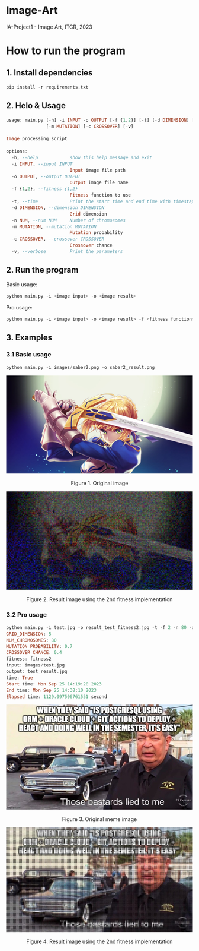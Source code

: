 # Image-Art
 IA-Project1 - Image Art, ITCR, 2023

# How to run the program
## 1. Install dependencies
```haskell
pip install -r requirements.txt
```
## 2. Helo & Usage
```haskell
usage: main.py [-h] -i INPUT -o OUTPUT [-f {1,2}] [-t] [-d DIMENSION] [-n NUM]
               [-m MUTATION] [-c CROSSOVER] [-v]

Image processing script

options:
  -h, --help            show this help message and exit
  -i INPUT, --input INPUT
                        Input image file path
  -o OUTPUT, --output OUTPUT
                        Output image file name
  -f {1,2}, --fitness {1,2}
                        Fitness function to use
  -t, --time            Print the start time and end time with timestap
  -d DIMENSION, --dimension DIMENSION
                        Grid dimension
  -n NUM, --num NUM     Number of chromosomes
  -m MUTATION, --mutation MUTATION
                        Mutation probability
  -c CROSSOVER, --crossover CROSSOVER
                        Crossover chance
  -v, --verbose         Print the parameters
  ```
## 2. Run the program
Basic usage:
```haskell
python main.py -i <image input> -o <image result>
```
Pro usage:
```haskell
python main.py -i <image input> -o <image result> -f <fitness function> -t -d <grid dimension> -n <number of chromosomes> -m <mutation probability> -c <crossover chance> -v
```
## 3. Examples
### 3.1 Basic usage
```haskell
python main.py -i images/saber2.png -o saber2_result.png
```
![alt text](img/saber2.jpg)
<p><center>Figure 1. Original image</center></p>

![alt text](img/result_saber2_fitness1.jpg)
<p><center>Figure 2. Result image using the 2nd fitness implementation</center></p>

### 3.2 Pro usage
```haskell
python main.py -i test.jpg -o result_test_fitness2.jpg -t -f 2 -n 80 -d 5 -m 0.7 -c 0.4
GRID_DIMENSION: 5
NUM_CHROMOSOMES: 80
MUTATION_PROBABILITY: 0.7
CROSSOVER_CHANCE: 0.4
fitness: fitness2
input: images/test.jpg
output: test_result.jpg
time: True
Start time: Mon Sep 25 14:19:20 2023
End time: Mon Sep 25 14:38:10 2023
Elapsed time: 1129.097506761551 second
```

![alt text](img/test.jpg)
<p><center>Figure 3. Original meme image</center></p>

![alt text](img/result_test_fitness2.jpg)
<p><center>Figure 4. Result image using the 2nd fitness implementation</center></p>